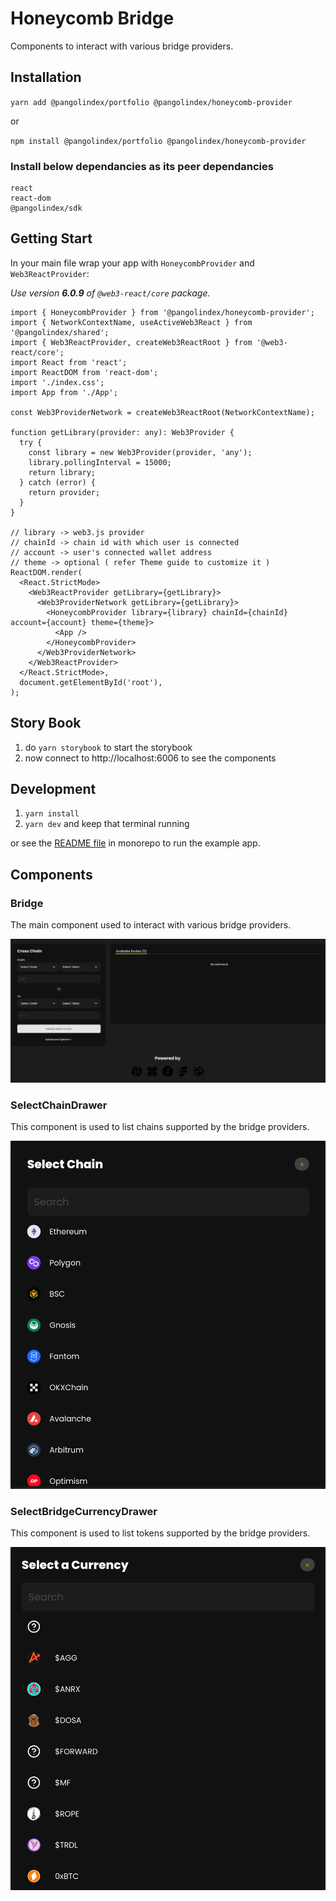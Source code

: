 # Honeycomb Bridge
Components to interact with various bridge providers.

## Installation
`yarn add @pangolindex/portfolio @pangolindex/honeycomb-provider`

or

`npm install @pangolindex/portfolio @pangolindex/honeycomb-provider`

### Install below dependancies as its peer dependancies

```
react
react-dom
@pangolindex/sdk
```

## Getting Start
In your main file wrap your app with `HoneycombProvider` and `Web3ReactProvider`:

_Use version **6.0.9** of `@web3-react/core` package._

```tsx
import { HoneycombProvider } from '@pangolindex/honeycomb-provider';
import { NetworkContextName, useActiveWeb3React } from '@pangolindex/shared';
import { Web3ReactProvider, createWeb3ReactRoot } from '@web3-react/core';
import React from 'react';
import ReactDOM from 'react-dom';
import './index.css';
import App from './App';

const Web3ProviderNetwork = createWeb3ReactRoot(NetworkContextName);

function getLibrary(provider: any): Web3Provider {
  try {
    const library = new Web3Provider(provider, 'any');
    library.pollingInterval = 15000;
    return library;
  } catch (error) {
    return provider;
  }
}

// library -> web3.js provider
// chainId -> chain id with which user is connected
// account -> user's connected wallet address
// theme -> optional ( refer Theme guide to customize it )
ReactDOM.render(
  <React.StrictMode>
    <Web3ReactProvider getLibrary={getLibrary}>
      <Web3ProviderNetwork getLibrary={getLibrary}>
        <HoneycombProvider library={library} chainId={chainId} account={account} theme={theme}>
          <App />
        </HoneycombProvider>
      </Web3ProviderNetwork>
    </Web3ReactProvider>
  </React.StrictMode>,
  document.getElementById('root'),
);
```

## Story Book

1. do `yarn storybook` to start the storybook
2. now connect to http://localhost:6006 to see the components

## Development

1. `yarn install`
2. `yarn dev` and keep that terminal running

or see the [README file](/monorepo/README.md) in monorepo to run the example app.

## Components

### Bridge
The main component used to interact with various bridge providers.

![Bridge component](docs/Bridge.png)

### SelectChainDrawer
This component is used to list chains supported by the bridge providers.

![SelectChainDrawer](docs/SelectChainDrawer.png)

### SelectBridgeCurrencyDrawer
This component is used to list tokens supported by the bridge providers.

![SelectBridgeCurrencyDrawer component](docs/SelectBridgeCurrencyDrawer.png)